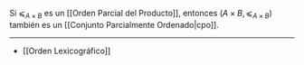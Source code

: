 Si $⩽_{A×B}$ es un [[Orden Parcial del Producto]], entonces $(A×B,⩽_{A×B})$ también es un [[Conjunto Parcialmente Ordenado|cpo]].

***
- [[Orden Lexicográfico]]